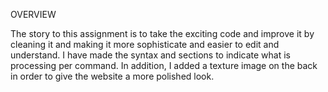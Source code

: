 OVERVIEW

The story to this assignment is to take the exciting code and improve it by cleaning it and making it more sophisticate and easier to edit and understand. I have made the syntax and sections to indicate what is processing per command. In addition, I added a texture image on the back in order to give the website a more polished look. 





